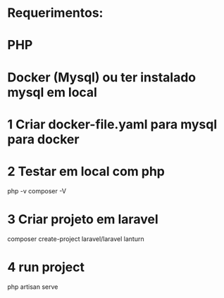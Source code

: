 # Requerimentos:
# PHP
# Docker (Mysql) ou ter instalado mysql em local

# 1 Criar docker-file.yaml para mysql para docker

# 2 Testar em local com php

php -v
composer -V

# 3 Criar projeto em laravel
composer create-project laravel/laravel lanturn

# 4 run project

php artisan serve

